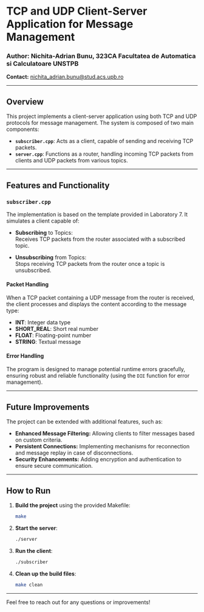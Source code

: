
# TCP and UDP Client-Server Application for Message Management

### Author: Nichita-Adrian Bunu, 323CA Facultatea de Automatica si Calculatoare UNSTPB 
**Contact:** [nichita_adrian.bunu@stud.acs.upb.ro](mailto:nichita_adrian.bunu@stud.acs.upb.ro)

---

## Overview

This project implements a client-server application using both TCP and UDP protocols for message management. The system is composed of two main components:

- **`subscriber.cpp`**: Acts as a client, capable of sending and receiving TCP packets.
- **`server.cpp`**: Functions as a router, handling incoming TCP packets from clients and UDP packets from various topics.

---

## Features and Functionality

### `subscriber.cpp`

The implementation is based on the template provided in Laboratory 7. It simulates a client capable of:

- **Subscribing** to Topics:  
  Receives TCP packets from the router associated with a subscribed topic.

- **Unsubscribing** from Topics:  
  Stops receiving TCP packets from the router once a topic is unsubscribed.

#### Packet Handling

When a TCP packet containing a UDP message from the router is received, the client processes and displays the content according to the message type:  
- **INT**: Integer data type
- **SHORT_REAL**: Short real number
- **FLOAT**: Floating-point number
- **STRING**: Textual message

#### Error Handling

The program is designed to manage potential runtime errors gracefully, ensuring robust and reliable functionality (using the `DIE` function for error management).

---

## Future Improvements

The project can be extended with additional features, such as:
- **Enhanced Message Filtering:** Allowing clients to filter messages based on custom criteria.
- **Persistent Connections:** Implementing mechanisms for reconnection and message replay in case of disconnections.
- **Security Enhancements:** Adding encryption and authentication to ensure secure communication.

---

## How to Run

1. **Build the project** using the provided Makefile:
   ```bash
   make
   ```

2. **Start the server**:
   ```bash
   ./server
   ```

3. **Run the client**:
   ```bash
   ./subscriber
   ```

4. **Clean up the build files**:
   ```bash
   make clean
   ```

---

Feel free to reach out for any questions or improvements!

